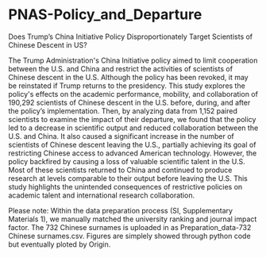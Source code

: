 # PNAS-Policy_and_Departure
Does Trump’s China Initiative Policy Disproportionately Target Scientists of Chinese Descent in US?

The Trump Administration's China Initiative policy aimed to limit cooperation between the U.S. and China and restrict the activities of scientists of Chinese descent in the U.S. Although the policy has been revoked, it may be reinstated if Trump returns to the presidency. This study explores the policy's effects on the academic performance, mobility, and collaboration of 190,292 scientists of Chinese descent in the U.S. before, during, and after the policy’s implementation. Then, by analyzing data from 1,152 paired scientists to examine the impact of their departure, we found that the policy led to a decrease in scientific output and reduced collaboration between the U.S. and China. It also caused a significant increase in the number of scientists of Chinese descent leaving the U.S., partially achieving its goal of restricting Chinese access to advanced American technology. However, the policy backfired by causing a loss of valuable scientific talent in the U.S. Most of these scientists returned to China and continued to produce research at levels comparable to their output before leaving the U.S. This study highlights the unintended consequences of restrictive policies on academic talent and international research collaboration.

Please note:
Within the data preparation process (SI, Supplementary Materials 1), we manually matched the university ranking and journal impact factor.
The 732 Chinese surnames is uploaded in as Preparation_data-732 Chinese surnames.csv.
Figures are simplely showed through python code but eventually ploted by Origin.
